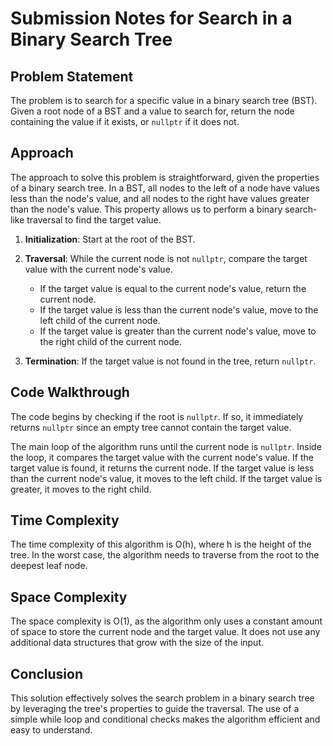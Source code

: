 # Submission Notes for Search in a Binary Search Tree

## Problem Statement
The problem is to search for a specific value in a binary search tree (BST). Given a root node of a BST and a value to search for, return the node containing the value if it exists, or `nullptr` if it does not.

## Approach
The approach to solve this problem is straightforward, given the properties of a binary search tree. In a BST, all nodes to the left of a node have values less than the node's value, and all nodes to the right have values greater than the node's value. This property allows us to perform a binary search-like traversal to find the target value.

1. **Initialization**: Start at the root of the BST.

2. **Traversal**: While the current node is not `nullptr`, compare the target value with the current node's value.
   - If the target value is equal to the current node's value, return the current node.
   - If the target value is less than the current node's value, move to the left child of the current node.
   - If the target value is greater than the current node's value, move to the right child of the current node.

3. **Termination**: If the target value is not found in the tree, return `nullptr`.

## Code Walkthrough
The code begins by checking if the root is `nullptr`. If so, it immediately returns `nullptr` since an empty tree cannot contain the target value.

The main loop of the algorithm runs until the current node is `nullptr`. Inside the loop, it compares the target value with the current node's value. If the target value is found, it returns the current node. If the target value is less than the current node's value, it moves to the left child. If the target value is greater, it moves to the right child.

## Time Complexity
The time complexity of this algorithm is O(h), where h is the height of the tree. In the worst case, the algorithm needs to traverse from the root to the deepest leaf node.

## Space Complexity
The space complexity is O(1), as the algorithm only uses a constant amount of space to store the current node and the target value. It does not use any additional data structures that grow with the size of the input.

## Conclusion
This solution effectively solves the search problem in a binary search tree by leveraging the tree's properties to guide the traversal. The use of a simple while loop and conditional checks makes the algorithm efficient and easy to understand.
